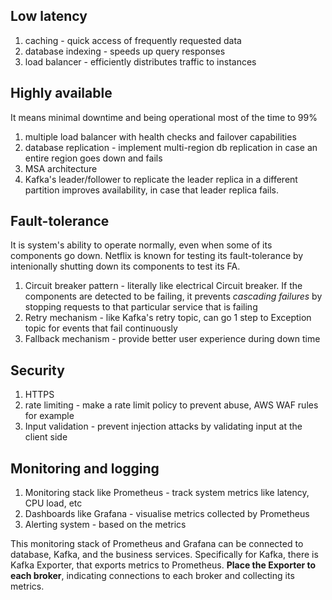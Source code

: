 ## Low latency
1) caching - quick access of frequently requested data
2) database indexing - speeds up query responses
3) load balancer - efficiently distributes traffic to instances

## Highly available
It means minimal downtime and being operational most of the time to 99%
1) multiple load balancer with health checks and failover capabilities
2) database replication - implement multi-region db replication in case an entire region goes down and fails
3) MSA architecture
4) Kafka's leader/follower to replicate the leader replica in a different partition improves availability, in case that leader replica fails. 

## Fault-tolerance
It is system's ability to operate normally, even when some of its components go down. Netflix is known for testing its fault-tolerance by intenionally shutting down its components to test its FA.
1) Circuit breaker pattern - literally like electrical Circuit breaker. If the components are detected to be failing, it prevents *cascading failures* by stopping requests to that particular
service that is failing
2) Retry mechanism - like Kafka's retry topic, can go 1 step to Exception topic for events that fail continuously
3) Fallback mechanism - provide better user experience during down time

## Security
1) HTTPS
2) rate limiting - make a rate limit policy to prevent abuse, AWS WAF rules for example
3) Input validation - prevent injection attacks by validating input at the client side

## Monitoring and logging
1) Monitoring stack like Prometheus - track system metrics like latency, CPU load, etc
2) Dashboards like Grafana - visualise metrics collected by Prometheus
3) Alerting system - based on the metrics

This monitoring stack of Prometheus and Grafana can be connected to database, Kafka, and the business services. Specifically for Kafka, there is Kafka Exporter, that exports metrics
to Prometheus. **Place the Exporter to each broker**, indicating connections to each broker and collecting its metrics.


